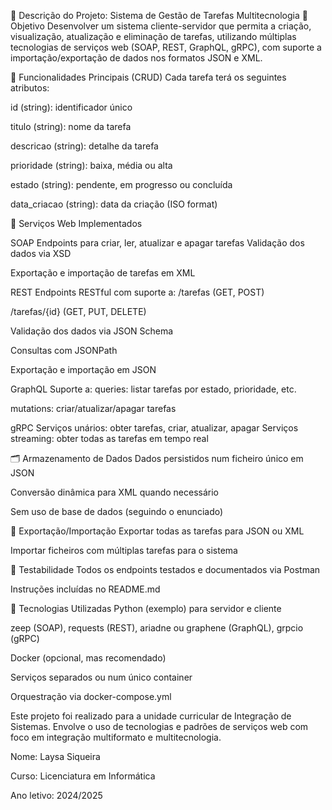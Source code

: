 📝 Descrição do Projeto: Sistema de Gestão de Tarefas Multitecnologia 🎯 Objetivo Desenvolver um sistema cliente-servidor que permita a criação, visualização, atualização e eliminação de tarefas, utilizando múltiplas tecnologias de serviços web (SOAP, REST, GraphQL, gRPC), com suporte a importação/exportação de dados nos formatos JSON e XML.

🧩 Funcionalidades Principais (CRUD) Cada tarefa terá os seguintes atributos:

id (string): identificador único

titulo (string): nome da tarefa

descricao (string): detalhe da tarefa

prioridade (string): baixa, média ou alta

estado (string): pendente, em progresso ou concluída

data_criacao (string): data da criação (ISO format)

🔌 Serviços Web Implementados

SOAP Endpoints para criar, ler, atualizar e apagar tarefas
Validação dos dados via XSD

Exportação e importação de tarefas em XML

REST Endpoints RESTful com suporte a:
/tarefas (GET, POST)

/tarefas/{id} (GET, PUT, DELETE)

Validação dos dados via JSON Schema

Consultas com JSONPath

Exportação e importação em JSON

GraphQL Suporte a:
queries: listar tarefas por estado, prioridade, etc.

mutations: criar/atualizar/apagar tarefas

gRPC Serviços unários: obter tarefas, criar, atualizar, apagar
Serviços streaming: obter todas as tarefas em tempo real

🗂️ Armazenamento de Dados Dados persistidos num ficheiro único em JSON

Conversão dinâmica para XML quando necessário

Sem uso de base de dados (seguindo o enunciado)

🔁 Exportação/Importação Exportar todas as tarefas para JSON ou XML

Importar ficheiros com múltiplas tarefas para o sistema

🧪 Testabilidade Todos os endpoints testados e documentados via Postman

Instruções incluídas no README.md

🔧 Tecnologias Utilizadas Python (exemplo) para servidor e cliente

zeep (SOAP), requests (REST), ariadne ou graphene (GraphQL), grpcio (gRPC)

Docker (opcional, mas recomendado)

Serviços separados ou num único container

Orquestração via docker-compose.yml

Este projeto foi realizado para a unidade curricular de Integração de Sistemas. Envolve o uso de tecnologias e padrões de serviços web com foco em integração multiformato e multitecnologia.

Nome: Laysa Siqueira

Curso: Licenciatura em Informática

Ano letivo: 2024/2025